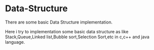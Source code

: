 # Data-Structure
There are some basic Data Structure implementation.

Here i try to implementation some basic data structure as like Stack,Queue,Linked list,Bubble sort,Selection Sort,etc in c,c++ and java language.
